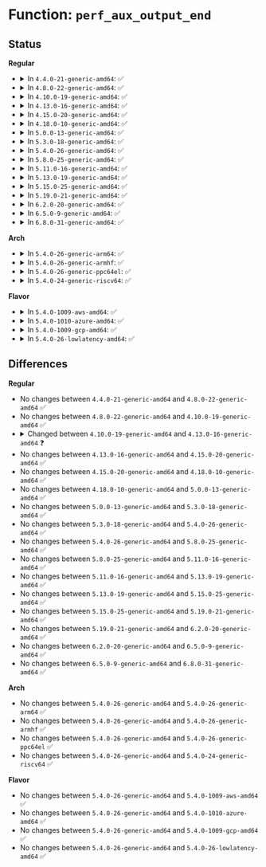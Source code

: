 # Function: <code>perf_aux_output_end</code>

## Status
<b>Regular</b>
<ul>
<li>
<details>
<summary>In <code>4.4.0-21-generic-amd64</code>: ✅</summary>

```c
void perf_aux_output_end(struct perf_output_handle * handle, long unsigned int size, bool truncated)
```

```json
{
  "name": "perf_aux_output_end",
  "collision_type": "Unique Global",
  "inline_type": "No",
  "funcs": [
    {
      "addr": 18446744071580440928,
      "name": "perf_aux_output_end",
      "external": true,
      "loc": "kernel/events/ring_buffer.c:346",
      "file": "kernel/events/ring_buffer.c",
      "inline": "seen, unknown",
      "caller_inline": [],
      "caller_func": [
        "arch/x86/events/intel/bts.c:bts_event_del",
        "arch/x86/events/intel/bts.c:bts_event_add",
        "arch/x86/events/intel/bts.c:intel_bts_interrupt",
        "arch/x86/events/intel/bts.c:intel_bts_interrupt",
        "arch/x86/events/intel/pt.c:pt_event_add",
        "arch/x86/events/intel/pt.c:pt_event_del",
        "arch/x86/events/intel/pt.c:intel_pt_interrupt",
        "arch/x86/events/intel/pt.c:intel_pt_interrupt"
      ]
    }
  ],
  "symbols": [
    {
      "addr": 18446744071580440928,
      "name": "perf_aux_output_end",
      "section": ".text",
      "bind": "STB_GLOBAL",
      "size": 232
    }
  ]
}
```
</details>
</li>
<li>
<details>
<summary>In <code>4.8.0-22-generic-amd64</code>: ✅</summary>

```c
void perf_aux_output_end(struct perf_output_handle * handle, long unsigned int size, bool truncated)
```

```json
{
  "name": "perf_aux_output_end",
  "collision_type": "Unique Global",
  "inline_type": "No",
  "funcs": [
    {
      "addr": 18446744071580516128,
      "name": "perf_aux_output_end",
      "external": true,
      "loc": "kernel/events/ring_buffer.c:411",
      "file": "kernel/events/ring_buffer.c",
      "inline": "seen, unknown",
      "caller_inline": [],
      "caller_func": [
        "arch/x86/events/intel/bts.c:intel_bts_interrupt",
        "arch/x86/events/intel/bts.c:intel_bts_interrupt",
        "arch/x86/events/intel/bts.c:bts_event_stop",
        "arch/x86/events/intel/bts.c:bts_event_start",
        "arch/x86/events/intel/pt.c:pt_event_stop",
        "arch/x86/events/intel/pt.c:pt_event_start",
        "arch/x86/events/intel/pt.c:intel_pt_interrupt",
        "arch/x86/events/intel/pt.c:intel_pt_interrupt"
      ]
    }
  ],
  "symbols": [
    {
      "addr": 18446744071580516128,
      "name": "perf_aux_output_end",
      "section": ".text",
      "bind": "STB_GLOBAL",
      "size": 264
    }
  ]
}
```
</details>
</li>
<li>
<details>
<summary>In <code>4.10.0-19-generic-amd64</code>: ✅</summary>

```c
void perf_aux_output_end(struct perf_output_handle * handle, long unsigned int size, bool truncated)
```

```json
{
  "name": "perf_aux_output_end",
  "collision_type": "Unique Global",
  "inline_type": "No",
  "funcs": [
    {
      "addr": 18446744071580580096,
      "name": "perf_aux_output_end",
      "external": true,
      "loc": "kernel/events/ring_buffer.c:411",
      "file": "kernel/events/ring_buffer.c",
      "inline": "seen, unknown",
      "caller_inline": [],
      "caller_func": [
        "arch/x86/events/intel/bts.c:intel_bts_interrupt",
        "arch/x86/events/intel/bts.c:intel_bts_interrupt",
        "arch/x86/events/intel/bts.c:bts_event_stop",
        "arch/x86/events/intel/bts.c:bts_event_start",
        "arch/x86/events/intel/pt.c:pt_event_stop",
        "arch/x86/events/intel/pt.c:pt_event_start",
        "arch/x86/events/intel/pt.c:intel_pt_interrupt",
        "arch/x86/events/intel/pt.c:intel_pt_interrupt"
      ]
    }
  ],
  "symbols": [
    {
      "addr": 18446744071580580096,
      "name": "perf_aux_output_end",
      "section": ".text",
      "bind": "STB_GLOBAL",
      "size": 264
    }
  ]
}
```
</details>
</li>
<li>
<details>
<summary>In <code>4.13.0-16-generic-amd64</code>: ✅</summary>

```c
void perf_aux_output_end(struct perf_output_handle * handle, long unsigned int size)
```

```json
{
  "name": "perf_aux_output_end",
  "collision_type": "Unique Global",
  "inline_type": "No",
  "funcs": [
    {
      "addr": 18446744071580610688,
      "name": "perf_aux_output_end",
      "external": true,
      "loc": "kernel/events/ring_buffer.c:425",
      "file": "kernel/events/ring_buffer.c",
      "inline": "seen, unknown",
      "caller_inline": [],
      "caller_func": [
        "arch/x86/events/intel/bts.c:intel_bts_interrupt",
        "arch/x86/events/intel/bts.c:intel_bts_interrupt",
        "arch/x86/events/intel/bts.c:bts_event_stop",
        "arch/x86/events/intel/bts.c:bts_event_start",
        "arch/x86/events/intel/pt.c:pt_event_stop",
        "arch/x86/events/intel/pt.c:pt_event_start",
        "arch/x86/events/intel/pt.c:intel_pt_interrupt",
        "arch/x86/events/intel/pt.c:intel_pt_interrupt"
      ]
    }
  ],
  "symbols": [
    {
      "addr": 18446744071580610688,
      "name": "perf_aux_output_end",
      "section": ".text",
      "bind": "STB_GLOBAL",
      "size": 297
    }
  ]
}
```
</details>
</li>
<li>
<details>
<summary>In <code>4.15.0-20-generic-amd64</code>: ✅</summary>

```c
void perf_aux_output_end(struct perf_output_handle * handle, long unsigned int size)
```

```json
{
  "name": "perf_aux_output_end",
  "collision_type": "Unique Global",
  "inline_type": "No",
  "funcs": [
    {
      "addr": 18446744071580691472,
      "name": "perf_aux_output_end",
      "external": true,
      "loc": "kernel/events/ring_buffer.c:439",
      "file": "kernel/events/ring_buffer.c",
      "inline": "seen, unknown",
      "caller_inline": [],
      "caller_func": [
        "arch/x86/events/intel/bts.c:intel_bts_interrupt",
        "arch/x86/events/intel/bts.c:intel_bts_interrupt",
        "arch/x86/events/intel/bts.c:bts_event_stop",
        "arch/x86/events/intel/bts.c:bts_event_start",
        "arch/x86/events/intel/pt.c:pt_event_stop",
        "arch/x86/events/intel/pt.c:pt_event_start",
        "arch/x86/events/intel/pt.c:intel_pt_interrupt",
        "arch/x86/events/intel/pt.c:intel_pt_interrupt"
      ]
    }
  ],
  "symbols": [
    {
      "addr": 18446744071580691472,
      "name": "perf_aux_output_end",
      "section": ".text",
      "bind": "STB_GLOBAL",
      "size": 340
    }
  ]
}
```
</details>
</li>
<li>
<details>
<summary>In <code>4.18.0-10-generic-amd64</code>: ✅</summary>

```c
void perf_aux_output_end(struct perf_output_handle * handle, long unsigned int size)
```

```json
{
  "name": "perf_aux_output_end",
  "collision_type": "Unique Global",
  "inline_type": "No",
  "funcs": [
    {
      "addr": 18446744071580823488,
      "name": "perf_aux_output_end",
      "external": true,
      "loc": "kernel/events/ring_buffer.c:440",
      "file": "kernel/events/ring_buffer.c",
      "inline": "seen, unknown",
      "caller_inline": [],
      "caller_func": [
        "arch/x86/events/intel/bts.c:intel_bts_interrupt",
        "arch/x86/events/intel/bts.c:intel_bts_interrupt",
        "arch/x86/events/intel/bts.c:bts_event_stop",
        "arch/x86/events/intel/bts.c:bts_event_start",
        "arch/x86/events/intel/pt.c:pt_event_stop",
        "arch/x86/events/intel/pt.c:pt_event_start",
        "arch/x86/events/intel/pt.c:intel_pt_interrupt",
        "arch/x86/events/intel/pt.c:intel_pt_interrupt"
      ]
    }
  ],
  "symbols": [
    {
      "addr": 18446744071580823488,
      "name": "perf_aux_output_end",
      "section": ".text",
      "bind": "STB_GLOBAL",
      "size": 317
    }
  ]
}
```
</details>
</li>
<li>
<details>
<summary>In <code>5.0.0-13-generic-amd64</code>: ✅</summary>

```c
void perf_aux_output_end(struct perf_output_handle * handle, long unsigned int size)
```

```json
{
  "name": "perf_aux_output_end",
  "collision_type": "Unique Global",
  "inline_type": "No",
  "funcs": [
    {
      "addr": 18446744071580890160,
      "name": "perf_aux_output_end",
      "external": true,
      "loc": "kernel/events/ring_buffer.c:440",
      "file": "kernel/events/ring_buffer.c",
      "inline": "seen, unknown",
      "caller_inline": [],
      "caller_func": [
        "arch/x86/events/intel/bts.c:intel_bts_interrupt",
        "arch/x86/events/intel/bts.c:intel_bts_interrupt",
        "arch/x86/events/intel/bts.c:bts_event_stop",
        "arch/x86/events/intel/bts.c:bts_event_start",
        "arch/x86/events/intel/pt.c:pt_event_stop",
        "arch/x86/events/intel/pt.c:pt_event_start",
        "arch/x86/events/intel/pt.c:intel_pt_interrupt",
        "arch/x86/events/intel/pt.c:intel_pt_interrupt"
      ]
    }
  ],
  "symbols": [
    {
      "addr": 18446744071580890160,
      "name": "perf_aux_output_end",
      "section": ".text",
      "bind": "STB_GLOBAL",
      "size": 338
    }
  ]
}
```
</details>
</li>
<li>
<details>
<summary>In <code>5.3.0-18-generic-amd64</code>: ✅</summary>

```c
void perf_aux_output_end(struct perf_output_handle * handle, long unsigned int size)
```

```json
{
  "name": "perf_aux_output_end",
  "collision_type": "Unique Global",
  "inline_type": "No",
  "funcs": [
    {
      "addr": 18446744071580987680,
      "name": "perf_aux_output_end",
      "external": true,
      "loc": "kernel/events/ring_buffer.c:475",
      "file": "kernel/events/ring_buffer.c",
      "inline": "seen, unknown",
      "caller_inline": [],
      "caller_func": [
        "arch/x86/events/intel/bts.c:intel_bts_interrupt",
        "arch/x86/events/intel/bts.c:intel_bts_interrupt",
        "arch/x86/events/intel/bts.c:bts_event_stop",
        "arch/x86/events/intel/bts.c:bts_event_start",
        "arch/x86/events/intel/pt.c:pt_event_stop",
        "arch/x86/events/intel/pt.c:pt_event_start",
        "arch/x86/events/intel/pt.c:intel_pt_interrupt",
        "arch/x86/events/intel/pt.c:intel_pt_interrupt"
      ]
    }
  ],
  "symbols": [
    {
      "addr": 18446744071580987680,
      "name": "perf_aux_output_end",
      "section": ".text",
      "bind": "STB_GLOBAL",
      "size": 338
    }
  ]
}
```
</details>
</li>
<li>
<details>
<summary>In <code>5.4.0-26-generic-amd64</code>: ✅</summary>

```c
void perf_aux_output_end(struct perf_output_handle * handle, long unsigned int size)
```

```json
{
  "name": "perf_aux_output_end",
  "collision_type": "Unique Global",
  "inline_type": "No",
  "funcs": [
    {
      "addr": 18446744071581041664,
      "name": "perf_aux_output_end",
      "external": true,
      "loc": "kernel/events/ring_buffer.c:475",
      "file": "kernel/events/ring_buffer.c",
      "inline": "seen, unknown",
      "caller_inline": [],
      "caller_func": [
        "arch/x86/events/intel/bts.c:intel_bts_interrupt",
        "arch/x86/events/intel/bts.c:intel_bts_interrupt",
        "arch/x86/events/intel/bts.c:bts_event_stop",
        "arch/x86/events/intel/bts.c:bts_event_start",
        "arch/x86/events/intel/pt.c:pt_event_stop",
        "arch/x86/events/intel/pt.c:pt_event_start",
        "arch/x86/events/intel/pt.c:intel_pt_interrupt",
        "arch/x86/events/intel/pt.c:intel_pt_interrupt"
      ]
    }
  ],
  "symbols": [
    {
      "addr": 18446744071581041664,
      "name": "perf_aux_output_end",
      "section": ".text",
      "bind": "STB_GLOBAL",
      "size": 338
    }
  ]
}
```
</details>
</li>
<li>
<details>
<summary>In <code>5.8.0-25-generic-amd64</code>: ✅</summary>

```c
void perf_aux_output_end(struct perf_output_handle * handle, long unsigned int size)
```

```json
{
  "name": "perf_aux_output_end",
  "collision_type": "Unique Global",
  "inline_type": "No",
  "funcs": [
    {
      "addr": 18446744071581220720,
      "name": "perf_aux_output_end",
      "external": true,
      "loc": "kernel/events/ring_buffer.c:475",
      "file": "kernel/events/ring_buffer.c",
      "inline": "seen, unknown",
      "caller_inline": [],
      "caller_func": [
        "arch/x86/events/intel/bts.c:intel_bts_interrupt",
        "arch/x86/events/intel/bts.c:intel_bts_interrupt",
        "arch/x86/events/intel/bts.c:bts_event_stop",
        "arch/x86/events/intel/bts.c:bts_event_start",
        "arch/x86/events/intel/pt.c:pt_event_stop",
        "arch/x86/events/intel/pt.c:pt_event_start",
        "arch/x86/events/intel/pt.c:intel_pt_interrupt",
        "arch/x86/events/intel/pt.c:intel_pt_interrupt"
      ]
    }
  ],
  "symbols": [
    {
      "addr": 18446744071581220720,
      "name": "perf_aux_output_end",
      "section": ".text",
      "bind": "STB_GLOBAL",
      "size": 327
    }
  ]
}
```
</details>
</li>
<li>
<details>
<summary>In <code>5.11.0-16-generic-amd64</code>: ✅</summary>

```c
void perf_aux_output_end(struct perf_output_handle * handle, long unsigned int size)
```

```json
{
  "name": "perf_aux_output_end",
  "collision_type": "Unique Global",
  "inline_type": "No",
  "funcs": [
    {
      "addr": 18446744071581263360,
      "name": "perf_aux_output_end",
      "external": true,
      "loc": "kernel/events/ring_buffer.c:477",
      "file": "kernel/events/ring_buffer.c",
      "inline": "seen, unknown",
      "caller_inline": [],
      "caller_func": [
        "arch/x86/events/intel/bts.c:intel_bts_interrupt",
        "arch/x86/events/intel/bts.c:intel_bts_interrupt",
        "arch/x86/events/intel/bts.c:bts_event_stop",
        "arch/x86/events/intel/bts.c:bts_event_start",
        "arch/x86/events/intel/pt.c:pt_event_stop",
        "arch/x86/events/intel/pt.c:pt_event_start",
        "arch/x86/events/intel/pt.c:intel_pt_interrupt",
        "arch/x86/events/intel/pt.c:intel_pt_interrupt"
      ]
    }
  ],
  "symbols": [
    {
      "addr": 18446744071581263360,
      "name": "perf_aux_output_end",
      "section": ".text",
      "bind": "STB_GLOBAL",
      "size": 327
    }
  ]
}
```
</details>
</li>
<li>
<details>
<summary>In <code>5.13.0-19-generic-amd64</code>: ✅</summary>

```c
void perf_aux_output_end(struct perf_output_handle * handle, long unsigned int size)
```

```json
{
  "name": "perf_aux_output_end",
  "collision_type": "Unique Global",
  "inline_type": "No",
  "funcs": [
    {
      "addr": 18446744071581282048,
      "name": "perf_aux_output_end",
      "external": true,
      "loc": "kernel/events/ring_buffer.c:477",
      "file": "kernel/events/ring_buffer.c",
      "inline": "seen, unknown",
      "caller_inline": [],
      "caller_func": [
        "arch/x86/events/intel/bts.c:intel_bts_interrupt",
        "arch/x86/events/intel/bts.c:intel_bts_interrupt",
        "arch/x86/events/intel/bts.c:bts_event_stop",
        "arch/x86/events/intel/bts.c:bts_event_start",
        "arch/x86/events/intel/pt.c:pt_event_stop",
        "arch/x86/events/intel/pt.c:pt_event_start",
        "arch/x86/events/intel/pt.c:intel_pt_interrupt",
        "arch/x86/events/intel/pt.c:intel_pt_interrupt"
      ]
    }
  ],
  "symbols": [
    {
      "addr": 18446744071581282048,
      "name": "perf_aux_output_end",
      "section": ".text",
      "bind": "STB_GLOBAL",
      "size": 322
    }
  ]
}
```
</details>
</li>
<li>
<details>
<summary>In <code>5.15.0-25-generic-amd64</code>: ✅</summary>

```c
void perf_aux_output_end(struct perf_output_handle * handle, long unsigned int size)
```

```json
{
  "name": "perf_aux_output_end",
  "collision_type": "Unique Global",
  "inline_type": "No",
  "funcs": [
    {
      "addr": 18446744071581526000,
      "name": "perf_aux_output_end",
      "external": true,
      "loc": "kernel/events/ring_buffer.c:477",
      "file": "kernel/events/ring_buffer.c",
      "inline": "seen, unknown",
      "caller_inline": [],
      "caller_func": [
        "arch/x86/events/intel/bts.c:intel_bts_interrupt",
        "arch/x86/events/intel/bts.c:intel_bts_interrupt",
        "arch/x86/events/intel/bts.c:bts_event_stop",
        "arch/x86/events/intel/bts.c:bts_event_start",
        "arch/x86/events/intel/pt.c:pt_event_stop",
        "arch/x86/events/intel/pt.c:pt_event_start",
        "arch/x86/events/intel/pt.c:intel_pt_interrupt",
        "arch/x86/events/intel/pt.c:intel_pt_interrupt"
      ]
    }
  ],
  "symbols": [
    {
      "addr": 18446744071581526000,
      "name": "perf_aux_output_end",
      "section": ".text",
      "bind": "STB_GLOBAL",
      "size": 322
    }
  ]
}
```
</details>
</li>
<li>
<details>
<summary>In <code>5.19.0-21-generic-amd64</code>: ✅</summary>

```c
void perf_aux_output_end(struct perf_output_handle * handle, long unsigned int size)
```

```json
{
  "name": "perf_aux_output_end",
  "collision_type": "Unique Global",
  "inline_type": "No",
  "funcs": [
    {
      "addr": 18446744071581873872,
      "name": "perf_aux_output_end",
      "external": true,
      "loc": "kernel/events/ring_buffer.c:477",
      "file": "kernel/events/ring_buffer.c",
      "inline": "seen, unknown",
      "caller_inline": [],
      "caller_func": [
        "arch/x86/events/intel/bts.c:intel_bts_interrupt",
        "arch/x86/events/intel/bts.c:intel_bts_interrupt",
        "arch/x86/events/intel/bts.c:bts_event_stop",
        "arch/x86/events/intel/bts.c:bts_event_start",
        "arch/x86/events/intel/pt.c:pt_event_stop",
        "arch/x86/events/intel/pt.c:pt_event_start",
        "arch/x86/events/intel/pt.c:intel_pt_interrupt",
        "arch/x86/events/intel/pt.c:intel_pt_interrupt"
      ]
    }
  ],
  "symbols": [
    {
      "addr": 18446744071581873872,
      "name": "perf_aux_output_end",
      "section": ".text",
      "bind": "STB_GLOBAL",
      "size": 339
    }
  ]
}
```
</details>
</li>
<li>
<details>
<summary>In <code>6.2.0-20-generic-amd64</code>: ✅</summary>

```c
void perf_aux_output_end(struct perf_output_handle * handle, long unsigned int size)
```

```json
{
  "name": "perf_aux_output_end",
  "collision_type": "Unique Global",
  "inline_type": "No",
  "funcs": [
    {
      "addr": 18446744071582301552,
      "name": "perf_aux_output_end",
      "external": true,
      "loc": "kernel/events/ring_buffer.c:480",
      "file": "kernel/events/ring_buffer.c",
      "inline": "seen, unknown",
      "caller_inline": [],
      "caller_func": [
        "arch/x86/events/intel/bts.c:intel_bts_interrupt",
        "arch/x86/events/intel/bts.c:intel_bts_interrupt",
        "arch/x86/events/intel/bts.c:bts_event_stop",
        "arch/x86/events/intel/bts.c:bts_event_start",
        "arch/x86/events/intel/pt.c:pt_event_stop",
        "arch/x86/events/intel/pt.c:pt_event_start",
        "arch/x86/events/intel/pt.c:intel_pt_interrupt",
        "arch/x86/events/intel/pt.c:intel_pt_interrupt"
      ]
    }
  ],
  "symbols": [
    {
      "addr": 18446744071582301552,
      "name": "perf_aux_output_end",
      "section": ".text",
      "bind": "STB_GLOBAL",
      "size": 339
    }
  ]
}
```
</details>
</li>
<li>
<details>
<summary>In <code>6.5.0-9-generic-amd64</code>: ✅</summary>

```c
void perf_aux_output_end(struct perf_output_handle * handle, long unsigned int size)
```

```json
{
  "name": "perf_aux_output_end",
  "collision_type": "Unique Global",
  "inline_type": "No",
  "funcs": [
    {
      "addr": 18446744071582502336,
      "name": "perf_aux_output_end",
      "external": true,
      "loc": "kernel/events/ring_buffer.c:480",
      "file": "kernel/events/ring_buffer.c",
      "inline": "seen, unknown",
      "caller_inline": [],
      "caller_func": [
        "arch/x86/events/intel/bts.c:intel_bts_interrupt",
        "arch/x86/events/intel/bts.c:intel_bts_interrupt",
        "arch/x86/events/intel/bts.c:bts_event_stop",
        "arch/x86/events/intel/bts.c:bts_event_start",
        "arch/x86/events/intel/pt.c:pt_event_stop",
        "arch/x86/events/intel/pt.c:pt_event_start",
        "arch/x86/events/intel/pt.c:intel_pt_interrupt",
        "arch/x86/events/intel/pt.c:intel_pt_interrupt"
      ]
    }
  ],
  "symbols": [
    {
      "addr": 18446744071582502336,
      "name": "perf_aux_output_end",
      "section": ".text",
      "bind": "STB_GLOBAL",
      "size": 339
    }
  ]
}
```
</details>
</li>
<li>
<details>
<summary>In <code>6.8.0-31-generic-amd64</code>: ✅</summary>

```c
void perf_aux_output_end(struct perf_output_handle * handle, long unsigned int size)
```

```json
{
  "name": "perf_aux_output_end",
  "collision_type": "Unique Global",
  "inline_type": "No",
  "funcs": [
    {
      "addr": 18446744071582670880,
      "name": "perf_aux_output_end",
      "external": true,
      "loc": "kernel/events/ring_buffer.c:481",
      "file": "kernel/events/ring_buffer.c",
      "inline": "seen, unknown",
      "caller_inline": [],
      "caller_func": [
        "arch/x86/events/intel/bts.c:intel_bts_interrupt",
        "arch/x86/events/intel/bts.c:intel_bts_interrupt",
        "arch/x86/events/intel/bts.c:bts_event_stop",
        "arch/x86/events/intel/bts.c:bts_event_start",
        "arch/x86/events/intel/pt.c:pt_event_stop",
        "arch/x86/events/intel/pt.c:pt_event_start",
        "arch/x86/events/intel/pt.c:intel_pt_interrupt",
        "arch/x86/events/intel/pt.c:intel_pt_interrupt"
      ]
    }
  ],
  "symbols": [
    {
      "addr": 18446744071582670880,
      "name": "perf_aux_output_end",
      "section": ".text",
      "bind": "STB_GLOBAL",
      "size": 339
    }
  ]
}
```
</details>
</li>
</ul>
<b>Arch</b>
<ul>
<li>
<details>
<summary>In <code>5.4.0-26-generic-arm64</code>: ✅</summary>

```c
void perf_aux_output_end(struct perf_output_handle * handle, long unsigned int size)
```

```json
{
  "name": "perf_aux_output_end",
  "collision_type": "Unique Global",
  "inline_type": "No",
  "funcs": [
    {
      "addr": 18446603336492396184,
      "name": "perf_aux_output_end",
      "external": true,
      "loc": "kernel/events/ring_buffer.c:475",
      "file": "kernel/events/ring_buffer.c",
      "inline": "seen, unknown",
      "caller_inline": [],
      "caller_func": []
    }
  ],
  "symbols": [
    {
      "addr": 18446603336492396184,
      "name": "perf_aux_output_end",
      "section": ".text",
      "bind": "STB_GLOBAL",
      "size": 300
    }
  ]
}
```
</details>
</li>
<li>
<details>
<summary>In <code>5.4.0-26-generic-armhf</code>: ✅</summary>

```c
void perf_aux_output_end(struct perf_output_handle * handle, long unsigned int size)
```

```json
{
  "name": "perf_aux_output_end",
  "collision_type": "Unique Global",
  "inline_type": "No",
  "funcs": [
    {
      "addr": 3226282480,
      "name": "perf_aux_output_end",
      "external": true,
      "loc": "kernel/events/ring_buffer.c:475",
      "file": "kernel/events/ring_buffer.c",
      "inline": "seen, unknown",
      "caller_inline": [],
      "caller_func": []
    }
  ],
  "symbols": [
    {
      "addr": 3226282480,
      "name": "perf_aux_output_end",
      "section": ".text",
      "bind": "STB_GLOBAL",
      "size": 340
    }
  ]
}
```
</details>
</li>
<li>
<details>
<summary>In <code>5.4.0-26-generic-ppc64el</code>: ✅</summary>

```c
void perf_aux_output_end(struct perf_output_handle * handle, long unsigned int size)
```

```json
{
  "name": "perf_aux_output_end",
  "collision_type": "Unique Global",
  "inline_type": "No",
  "funcs": [
    {
      "addr": 13835058055285658128,
      "name": "perf_aux_output_end",
      "external": true,
      "loc": "kernel/events/ring_buffer.c:475",
      "file": "kernel/events/ring_buffer.c",
      "inline": "seen, unknown",
      "caller_inline": [],
      "caller_func": []
    }
  ],
  "symbols": [
    {
      "addr": 13835058055285658128,
      "name": "perf_aux_output_end",
      "section": ".text",
      "bind": "STB_GLOBAL",
      "size": 364
    }
  ]
}
```
</details>
</li>
<li>
<details>
<summary>In <code>5.4.0-24-generic-riscv64</code>: ✅</summary>

```c
void perf_aux_output_end(struct perf_output_handle * handle, long unsigned int size)
```

```json
{
  "name": "perf_aux_output_end",
  "collision_type": "Unique Global",
  "inline_type": "No",
  "funcs": [
    {
      "addr": 18446743936272502232,
      "name": "perf_aux_output_end",
      "external": true,
      "loc": "kernel/events/ring_buffer.c:475",
      "file": "kernel/events/ring_buffer.c",
      "inline": "seen, unknown",
      "caller_inline": [],
      "caller_func": []
    }
  ],
  "symbols": [
    {
      "addr": 18446743936272502232,
      "name": "perf_aux_output_end",
      "section": ".text",
      "bind": "STB_GLOBAL",
      "size": 288
    }
  ]
}
```
</details>
</li>
</ul>
<b>Flavor</b>
<ul>
<li>
<details>
<summary>In <code>5.4.0-1009-aws-amd64</code>: ✅</summary>

```c
void perf_aux_output_end(struct perf_output_handle * handle, long unsigned int size)
```

```json
{
  "name": "perf_aux_output_end",
  "collision_type": "Unique Global",
  "inline_type": "No",
  "funcs": [
    {
      "addr": 18446744071581010512,
      "name": "perf_aux_output_end",
      "external": true,
      "loc": "kernel/events/ring_buffer.c:475",
      "file": "kernel/events/ring_buffer.c",
      "inline": "seen, unknown",
      "caller_inline": [],
      "caller_func": [
        "arch/x86/events/intel/bts.c:intel_bts_interrupt",
        "arch/x86/events/intel/bts.c:intel_bts_interrupt",
        "arch/x86/events/intel/bts.c:bts_event_stop",
        "arch/x86/events/intel/bts.c:bts_event_start",
        "arch/x86/events/intel/pt.c:pt_event_stop",
        "arch/x86/events/intel/pt.c:pt_event_start",
        "arch/x86/events/intel/pt.c:intel_pt_interrupt",
        "arch/x86/events/intel/pt.c:intel_pt_interrupt"
      ]
    }
  ],
  "symbols": [
    {
      "addr": 18446744071581010512,
      "name": "perf_aux_output_end",
      "section": ".text",
      "bind": "STB_GLOBAL",
      "size": 338
    }
  ]
}
```
</details>
</li>
<li>
<details>
<summary>In <code>5.4.0-1010-azure-amd64</code>: ✅</summary>

```c
void perf_aux_output_end(struct perf_output_handle * handle, long unsigned int size)
```

```json
{
  "name": "perf_aux_output_end",
  "collision_type": "Unique Global",
  "inline_type": "No",
  "funcs": [
    {
      "addr": 18446744071580956640,
      "name": "perf_aux_output_end",
      "external": true,
      "loc": "kernel/events/ring_buffer.c:475",
      "file": "kernel/events/ring_buffer.c",
      "inline": "seen, unknown",
      "caller_inline": [],
      "caller_func": [
        "arch/x86/events/intel/bts.c:intel_bts_interrupt",
        "arch/x86/events/intel/bts.c:intel_bts_interrupt",
        "arch/x86/events/intel/bts.c:bts_event_stop",
        "arch/x86/events/intel/bts.c:bts_event_start",
        "arch/x86/events/intel/pt.c:pt_event_stop",
        "arch/x86/events/intel/pt.c:pt_event_start",
        "arch/x86/events/intel/pt.c:intel_pt_interrupt",
        "arch/x86/events/intel/pt.c:intel_pt_interrupt"
      ]
    }
  ],
  "symbols": [
    {
      "addr": 18446744071580956640,
      "name": "perf_aux_output_end",
      "section": ".text",
      "bind": "STB_GLOBAL",
      "size": 338
    }
  ]
}
```
</details>
</li>
<li>
<details>
<summary>In <code>5.4.0-1009-gcp-amd64</code>: ✅</summary>

```c
void perf_aux_output_end(struct perf_output_handle * handle, long unsigned int size)
```

```json
{
  "name": "perf_aux_output_end",
  "collision_type": "Unique Global",
  "inline_type": "No",
  "funcs": [
    {
      "addr": 18446744071581001712,
      "name": "perf_aux_output_end",
      "external": true,
      "loc": "kernel/events/ring_buffer.c:475",
      "file": "kernel/events/ring_buffer.c",
      "inline": "seen, unknown",
      "caller_inline": [],
      "caller_func": [
        "arch/x86/events/intel/bts.c:intel_bts_interrupt",
        "arch/x86/events/intel/bts.c:intel_bts_interrupt",
        "arch/x86/events/intel/bts.c:bts_event_stop",
        "arch/x86/events/intel/bts.c:bts_event_start",
        "arch/x86/events/intel/pt.c:pt_event_stop",
        "arch/x86/events/intel/pt.c:pt_event_start",
        "arch/x86/events/intel/pt.c:intel_pt_interrupt",
        "arch/x86/events/intel/pt.c:intel_pt_interrupt"
      ]
    }
  ],
  "symbols": [
    {
      "addr": 18446744071581001712,
      "name": "perf_aux_output_end",
      "section": ".text",
      "bind": "STB_GLOBAL",
      "size": 338
    }
  ]
}
```
</details>
</li>
<li>
<details>
<summary>In <code>5.4.0-26-lowlatency-amd64</code>: ✅</summary>

```c
void perf_aux_output_end(struct perf_output_handle * handle, long unsigned int size)
```

```json
{
  "name": "perf_aux_output_end",
  "collision_type": "Unique Global",
  "inline_type": "No",
  "funcs": [
    {
      "addr": 18446744071581062912,
      "name": "perf_aux_output_end",
      "external": true,
      "loc": "kernel/events/ring_buffer.c:475",
      "file": "kernel/events/ring_buffer.c",
      "inline": "seen, unknown",
      "caller_inline": [],
      "caller_func": [
        "arch/x86/events/intel/bts.c:intel_bts_interrupt",
        "arch/x86/events/intel/bts.c:intel_bts_interrupt",
        "arch/x86/events/intel/bts.c:bts_event_stop",
        "arch/x86/events/intel/bts.c:bts_event_start",
        "arch/x86/events/intel/pt.c:pt_event_stop",
        "arch/x86/events/intel/pt.c:pt_event_start",
        "arch/x86/events/intel/pt.c:intel_pt_interrupt",
        "arch/x86/events/intel/pt.c:intel_pt_interrupt"
      ]
    }
  ],
  "symbols": [
    {
      "addr": 18446744071581062912,
      "name": "perf_aux_output_end",
      "section": ".text",
      "bind": "STB_GLOBAL",
      "size": 338
    }
  ]
}
```
</details>
</li>
</ul>

## Differences
<b>Regular</b>
<ul>
<li>
No changes between <code>4.4.0-21-generic-amd64</code> and <code>4.8.0-22-generic-amd64</code> ✅
</li>
<li>
No changes between <code>4.8.0-22-generic-amd64</code> and <code>4.10.0-19-generic-amd64</code> ✅
</li>
<li>
<details>
<summary>Changed between <code>4.10.0-19-generic-amd64</code> and <code>4.13.0-16-generic-amd64</code> ❓</summary>
<ul>
<li>
<b>Param removed. </b>
<code>bool truncated</code>
</li>
</ul>
</details>
</li>
<li>
No changes between <code>4.13.0-16-generic-amd64</code> and <code>4.15.0-20-generic-amd64</code> ✅
</li>
<li>
No changes between <code>4.15.0-20-generic-amd64</code> and <code>4.18.0-10-generic-amd64</code> ✅
</li>
<li>
No changes between <code>4.18.0-10-generic-amd64</code> and <code>5.0.0-13-generic-amd64</code> ✅
</li>
<li>
No changes between <code>5.0.0-13-generic-amd64</code> and <code>5.3.0-18-generic-amd64</code> ✅
</li>
<li>
No changes between <code>5.3.0-18-generic-amd64</code> and <code>5.4.0-26-generic-amd64</code> ✅
</li>
<li>
No changes between <code>5.4.0-26-generic-amd64</code> and <code>5.8.0-25-generic-amd64</code> ✅
</li>
<li>
No changes between <code>5.8.0-25-generic-amd64</code> and <code>5.11.0-16-generic-amd64</code> ✅
</li>
<li>
No changes between <code>5.11.0-16-generic-amd64</code> and <code>5.13.0-19-generic-amd64</code> ✅
</li>
<li>
No changes between <code>5.13.0-19-generic-amd64</code> and <code>5.15.0-25-generic-amd64</code> ✅
</li>
<li>
No changes between <code>5.15.0-25-generic-amd64</code> and <code>5.19.0-21-generic-amd64</code> ✅
</li>
<li>
No changes between <code>5.19.0-21-generic-amd64</code> and <code>6.2.0-20-generic-amd64</code> ✅
</li>
<li>
No changes between <code>6.2.0-20-generic-amd64</code> and <code>6.5.0-9-generic-amd64</code> ✅
</li>
<li>
No changes between <code>6.5.0-9-generic-amd64</code> and <code>6.8.0-31-generic-amd64</code> ✅
</li>
</ul>
<b>Arch</b>
<ul>
<li>
No changes between <code>5.4.0-26-generic-amd64</code> and <code>5.4.0-26-generic-arm64</code> ✅
</li>
<li>
No changes between <code>5.4.0-26-generic-amd64</code> and <code>5.4.0-26-generic-armhf</code> ✅
</li>
<li>
No changes between <code>5.4.0-26-generic-amd64</code> and <code>5.4.0-26-generic-ppc64el</code> ✅
</li>
<li>
No changes between <code>5.4.0-26-generic-amd64</code> and <code>5.4.0-24-generic-riscv64</code> ✅
</li>
</ul>
<b>Flavor</b>
<ul>
<li>
No changes between <code>5.4.0-26-generic-amd64</code> and <code>5.4.0-1009-aws-amd64</code> ✅
</li>
<li>
No changes between <code>5.4.0-26-generic-amd64</code> and <code>5.4.0-1010-azure-amd64</code> ✅
</li>
<li>
No changes between <code>5.4.0-26-generic-amd64</code> and <code>5.4.0-1009-gcp-amd64</code> ✅
</li>
<li>
No changes between <code>5.4.0-26-generic-amd64</code> and <code>5.4.0-26-lowlatency-amd64</code> ✅
</li>
</ul>
